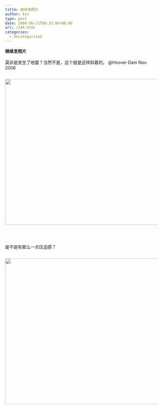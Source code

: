 ```yaml
---
title: 继续发照片
author: kxn
type: post
date: 2008-06-21T06:33:06+00:00
url: /146.html
categories:
  - Uncategorized
---
```


<b id="pj4k">继续发照片</b><br id="pj4k0" /><br id="ra4v" />莫非是发生了地震？当然不是，这个就是这样斜着的。 @Hoover Dam Nov. 2006<br id="pj4k1" />

<div id="wckw" style="padding: 1em 0pt; text-align: left;">
  <img id="ra4v0" style="width: 640px; height: 480px;" src="http://docs.google.com/File?id=ddnd9fqr_108fb58vthp_b" />
</div>

<br id="qhaz" /><br id="qhaz0" /> 是不是有那么一点压迫感？<br id="qhaz1" />

<div id="v3bs" style="padding: 1em 0pt; text-align: left;">
  <img id="qhaz2" style="width: 640px; height: 480px;" src="http://docs.google.com/File?id=ddnd9fqr_109ds2r4sft_b" />
</div>

<br id="pj4k2" />
